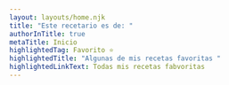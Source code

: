 ```yaml
---
layout: layouts/home.njk
title: "Este recetario es de: "
authorInTitle: true
metaTitle: Inicio
highlightedTag: Favorito ⭐
highlightedTitle: "Algunas de mis recetas favoritas "
highlightedLinkText: Todas mis recetas fabvoritas
---
```

